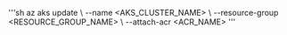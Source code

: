 '''sh az aks update \ --name <AKS_CLUSTER_NAME> \ --resource-group <RESOURCE_GROUP_NAME> \ --attach-acr <ACR_NAME> '''
